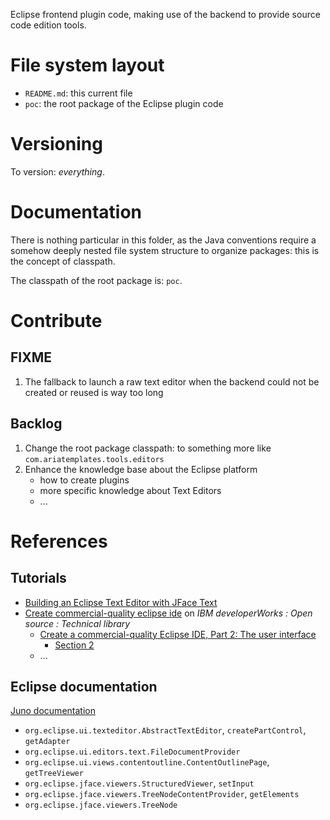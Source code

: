 Eclipse frontend plugin code, making use of the backend to provide source code edition tools.

# File system layout

* `README.md`: this current file
* `poc`: the root package of the Eclipse plugin code

# Versioning

To version: _everything_.

# Documentation

There is nothing particular in this folder, as the Java conventions require a somehow deeply nested file system structure to organize packages: this is the concept of classpath.

The classpath of the root package is: `poc`.

# Contribute

## FIXME

1. The fallback to launch a raw text editor when the backend could not be created or reused is way too long

## Backlog

1. Change the root package classpath: to something more like `com.ariatemplates.tools.editors`
1. Enhance the knowledge base about the Eclipse platform
	* how to create plugins
	* more specific knowledge about Text Editors
	* ...

# References

## Tutorials

* [Building an Eclipse Text Editor with JFace Text](http://www.realsolve.co.uk/site/tech/jface-text.php)
* [Create commercial-quality eclipse ide](http://www.ibm.com/developerworks/views/opensource/libraryview.jsp?search_by=Create+commercial-quality+eclipse+ide) on _IBM developerWorks : Open source :  Technical library_
	* [Create a commercial-quality Eclipse IDE, Part 2: The user interface](http://www.ibm.com/developerworks/opensource/tutorials/os-ecl-commplgin2/index.html)
		* [Section 2](http://www.ibm.com/developerworks/opensource/tutorials/os-ecl-commplgin2/section2.html)
	* ...

## Eclipse documentation

[Juno documentation](http://help.eclipse.org/juno/index.jsp)

* `org.eclipse.ui.texteditor.AbstractTextEditor`, `createPartControl`, `getAdapter`
* `org.eclipse.ui.editors.text.FileDocumentProvider`
* `org.eclipse.ui.views.contentoutline.ContentOutlinePage`, `getTreeViewer`
* `org.eclipse.jface.viewers.StructuredViewer`, `setInput`
* `org.eclipse.jface.viewers.TreeNodeContentProvider`, `getElements`
* `org.eclipse.jface.viewers.TreeNode`
